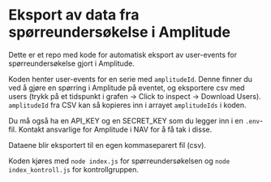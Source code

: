 # Eksport av data fra spørreundersøkelse i Amplitude

Dette er et repo med kode for automatisk eksport av user-events for spørreundersøkelse gjort i Amplitude.

Koden henter user-events for en serie med `amplitudeId`. Denne finner du ved å gjøre en spørring i Amplitude på eventet, og eksportere csv med users (trykk på et tidspunkt i grafen -> Click to inspect -> Download Users). `amplitudeId` fra CSV kan så kopieres inn i arrayet `amplitudeIds` i koden.

Du må også ha en API_KEY og en SECRET_KEY som du legger inn i en `.env`-fil. Kontakt ansvarlige for Amplitude i NAV for å få tak i disse.

Dataene blir eksportert til en egen kommaseparert fil (csv).

Koden kjøres med `node index.js` for spørreundersøkelsen og `node index_kontroll.js` for kontrollgruppen.
